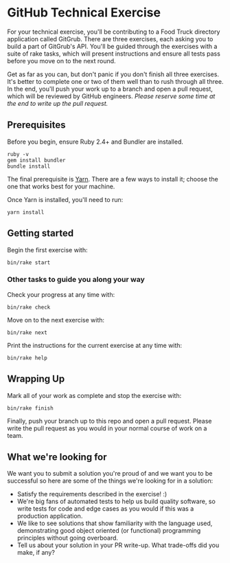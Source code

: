 # GitHub Technical Exercise

For your technical exercise, you'll be contributing to a Food Truck directory
application called GitGrub. There are three exercises, each asking you to build
a part of GitGrub's API. You'll be guided through the exercises with a suite of
rake tasks, which will present instructions and ensure all tests pass before
you move on to the next round.

Get as far as you can, but don't panic if you don't finish all three exercises.
It's better to complete one or two of them well than to rush through all three.
In the end, you'll push your work up to a branch and open a pull request, which
will be reviewed by GitHub engineers. _Please reserve some time at the end to
write up the pull request._

## Prerequisites

Before you begin, ensure Ruby 2.4+ and Bundler are installed.

```
ruby -v
gem install bundler
bundle install
```

The final prerequisite is [Yarn](https://yarnpkg.com/lang/en/docs/install/).
There are a few ways to install it; choose the one that works best for your
machine.

Once Yarn is installed, you'll need to run:

```
yarn install 
```

## Getting started

Begin the first exercise with:

```
bin/rake start
```

### Other tasks to guide you along your way

Check your progress at any time with:

```
bin/rake check
```

Move on to the next exercise with:

```
bin/rake next
```

Print the instructions for the current exercise at any time with:

```
bin/rake help
```

## Wrapping Up

Mark all of your work as complete and stop the exercise with:

```
bin/rake finish
```

Finally, push your branch up to this repo and open a pull request. Please
write the pull request as you would in your normal course of work on a team.

## What we're looking for

We want you to submit a solution you're proud of and we want you to be
successful so here are some of the things we're looking for in a solution:

* Satisfy the requirements described in the exercise! :)
* We're big fans of automated tests to help us build quality software, so
  write tests for code and edge cases as you would if this was a production
  application.
* We like to see solutions that show familiarity with the language used,
  demonstrating good object oriented (or functional) programming principles
  without going overboard.
* Tell us about your solution in your PR write-up. What trade-offs did you
  make, if any?
